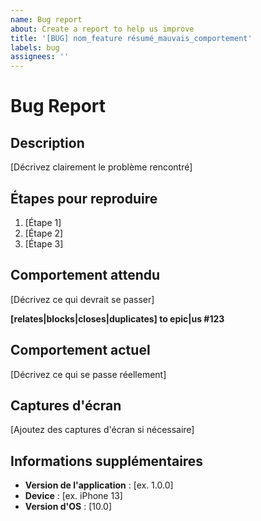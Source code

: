 ```yaml
---
name: Bug report
about: Create a report to help us improve
title: '[BUG] nom_feature résumé_mauvais_comportement'
labels: bug
assignees: ''
---
```


# Bug Report

## Description

[Décrivez clairement le problème rencontré]

## Étapes pour reproduire

1. [Étape 1]
2. [Étape 2]
3. [Étape 3]

## Comportement attendu

[Décrivez ce qui devrait se passer]

**[relates|blocks|closes|duplicates] to epic|us #123**

## Comportement actuel

[Décrivez ce qui se passe réellement]

## Captures d'écran

[Ajoutez des captures d'écran si nécessaire]

## Informations supplémentaires

- **Version de l'application** : [ex. 1.0.0]
- **Device** : [ex. iPhone 13]
- **Version d'OS** : [10.0]
